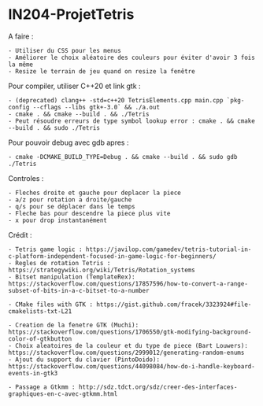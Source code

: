 # IN204-ProjetTetris

A faire :

    - Utiliser du CSS pour les menus
    - Améliorer le choix aléatoire des couleurs pour éviter d'avoir 3 fois la même
    - Resize le terrain de jeu quand on resize la fenêtre

Pour compiler, utiliser C++20 et link gtk :

    - (deprecated) clang++ -std=c++20 TetrisElements.cpp main.cpp `pkg-config --cflags --libs gtk+-3.0` && ./a.out
    - cmake . && cmake --build . && ./Tetris
    - Peut résoudre erreurs de type symbol lookup error : cmake . && cmake --build . && sudo ./Tetris

Pour pouvoir debug avec gdb apres :

    - cmake -DCMAKE_BUILD_TYPE=Debug . && cmake --build . && sudo gdb ./Tetris

Controles :

    - Fleches droite et gauche pour deplacer la piece
    - a/z pour rotation a droite/gauche
    - q/s pour se déplacer dans le temps
    - Fleche bas pour descendre la piece plus vite
    - x pour drop instantanément

Crédit :

    - Tetris game logic : https://javilop.com/gamedev/tetris-tutorial-in-c-platform-independent-focused-in-game-logic-for-beginners/
    - Regles de rotation Tetris : https://strategywiki.org/wiki/Tetris/Rotation_systems
    - Bitset manipulation (TemplateRex): https://stackoverflow.com/questions/17857596/how-to-convert-a-range-subset-of-bits-in-a-c-bitset-to-a-number

    - CMake files with GTK : https://gist.github.com/fracek/3323924#file-cmakelists-txt-L21

    - Creation de la fenetre GTK (Muchi): https://stackoverflow.com/questions/1706550/gtk-modifying-background-color-of-gtkbutton
    - Choix aleatoires de la couleur et du type de piece (Bart Louwers): https://stackoverflow.com/questions/2999012/generating-random-enums
    - Ajout du support du clavier (PintoDoido): https://stackoverflow.com/questions/44098084/how-do-i-handle-keyboard-events-in-gtk3

    - Passage a Gtkmm : http://sdz.tdct.org/sdz/creer-des-interfaces-graphiques-en-c-avec-gtkmm.html
